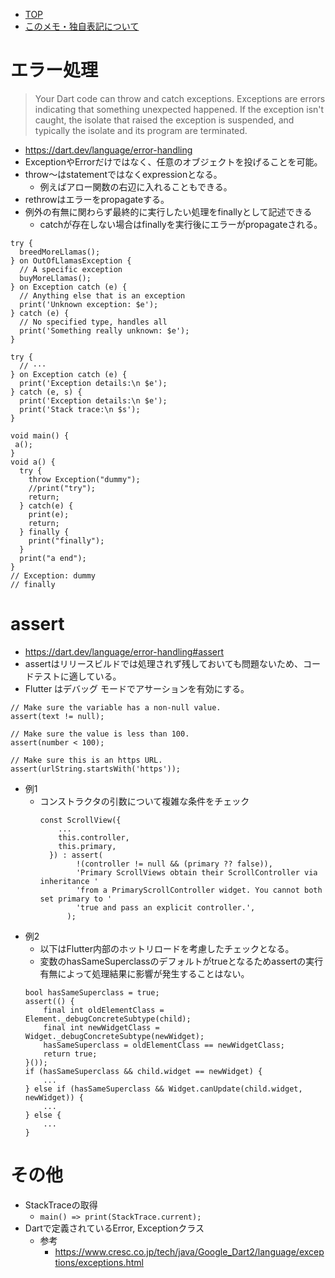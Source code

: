 - [TOP](./README.md)
- [このメモ・独自表記について](../README.md)


# エラー処理
> Your Dart code can throw and catch exceptions. Exceptions are errors indicating that something unexpected happened. If the exception isn't caught, the isolate that raised the exception is suspended, and typically the isolate and its program are terminated.
* https://dart.dev/language/error-handling
* ExceptionやErrorだけではなく、任意のオブジェクトを投げることを可能。
* throw〜はstatementではなくexpressionとなる。
    * 例えばアロー関数の右辺に入れることもできる。
* rethrowはエラーをpropagateする。
* 例外の有無に関わらず最終的に実行したい処理をfinallyとして記述できる
    * catchが存在しない場合はfinallyを実行後にエラーがpropagateされる。

```
try {
  breedMoreLlamas();
} on OutOfLlamasException {
  // A specific exception
  buyMoreLlamas();
} on Exception catch (e) {
  // Anything else that is an exception
  print('Unknown exception: $e');
} catch (e) {
  // No specified type, handles all
  print('Something really unknown: $e');
}
```
```
try {
  // ···
} on Exception catch (e) {
  print('Exception details:\n $e');
} catch (e, s) {
  print('Exception details:\n $e');
  print('Stack trace:\n $s');
}
```
```
void main() {
 a(); 
}
void a() {
  try {
    throw Exception("dummy");
    //print("try");
    return;
  } catch(e) {
    print(e);
    return;
  } finally {
    print("finally");
  }
  print("a end");
}
// Exception: dummy
// finally
```


# assert
* https://dart.dev/language/error-handling#assert
* assertはリリースビルドでは処理されず残しておいても問題ないため、コードテストに適している。
* Flutter はデバッグ モードでアサーションを有効にする。
```
// Make sure the variable has a non-null value.
assert(text != null);

// Make sure the value is less than 100.
assert(number < 100);

// Make sure this is an https URL.
assert(urlString.startsWith('https'));
```
* 例1
  * コンストラクタの引数について複雑な条件をチェック
    ```
    const ScrollView({
        ...
        this.controller,
        this.primary,
      }) : assert(
            !(controller != null && (primary ?? false)),
            'Primary ScrollViews obtain their ScrollController via inheritance '
            'from a PrimaryScrollController widget. You cannot both set primary to '
            'true and pass an explicit controller.',
          );

    ```
* 例2
  * 以下はFlutter内部のホットリロードを考慮したチェックとなる。
  * 変数のhasSameSuperclassのデフォルトがtrueとなるためassertの実行有無によって処理結果に影響が発生することはない。
  ```
  bool hasSameSuperclass = true;
  assert(() {
      final int oldElementClass = Element._debugConcreteSubtype(child);
      final int newWidgetClass = Widget._debugConcreteSubtype(newWidget);
      hasSameSuperclass = oldElementClass == newWidgetClass;
      return true;
  }());
  if (hasSameSuperclass && child.widget == newWidget) {
      ...
  } else if (hasSameSuperclass && Widget.canUpdate(child.widget, newWidget)) {
      ...
  } else {
      ...
  }
  ```

# その他
* StackTraceの取得
  * `main() => print(StackTrace.current);`
* Dartで定義されているError, Exceptionクラス
    * 参考
        * https://www.cresc.co.jp/tech/java/Google_Dart2/language/exceptions/exceptions.html

